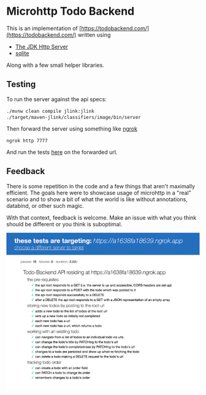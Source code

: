 # Microhttp Todo Backend

This is an implementation of [https://todobackend.com/](https://todobackend.com/) written using

* [The JDK Http Server](https://docs.oracle.com/en/java/javase/21/docs/api/jdk.httpserver/module-summary.html)
* [sqlite](sqlite.org)

Along with a few small helper libraries.

## Testing

To run the server against the api specs:

``` 
./mvnw clean compile jlink:jlink
./target/maven-jlink/classifiers/image/bin/server
```

Then forward the server using something like [ngrok](https://ngrok.com/)

```
ngrok http 7777
```

And run the tests [here](https://todobackend.com/specs/index.html) on the forwarded url.

<!-- 
- [Live Server](https://microhttp-todobackend.onrender.com/)
- [GUI Pointed at Live Server](https://todobackend.com/client/index.html?https://microhttp-todobackend.onrender.com/)
-->

## Feedback

There is some repetition in the code and a few things that aren't maximally efficient. The goals
here were to showcase usage of microhttp in a "real" scenario and to show a bit of what the world
is like without annotations, databind, or other such magic.

With that context, feedback is welcome. Make an issue with what you think should be different or
you think is suboptimal.

![Passing Tests](./img.png)